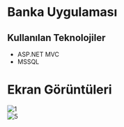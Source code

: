 # Banka Uygulaması<br>
## Kullanılan Teknolojiler<br>
- ASP.NET MVC <br>
- MSSQL <br>
# Ekran Görüntüleri<br>
![1](https://user-images.githubusercontent.com/37252259/73546839-f4989680-444e-11ea-9bd3-11065de1fa26.PNG)<br>
![5](https://user-images.githubusercontent.com/37252259/73546864-feba9500-444e-11ea-8e6d-24ea6ae79712.PNG)
